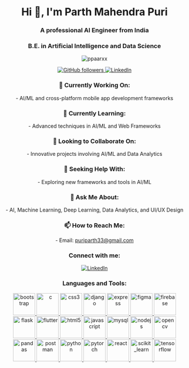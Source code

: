 <h1 align="center">Hi 👋, I'm Parth Mahendra Puri</h1>
<h3 align="center">A professional AI Engineer from India</h3>
<h3 align="center">B.E. in Artificial Intelligence and Data Science</h3>

<p align="center">
  <img src="https://komarev.com/ghpvc/?username=ppaarxx&label=Profile%20views&color=0e75b6&style=flat" alt="ppaarxx" />
</p>

<p align="center">
  <a href="https://github.com/ppaarxx">
    <img src="https://img.shields.io/github/followers/ppaarxx?label=Follow&style=social" alt="GitHub followers" />
  </a>
  <a href="https://www.linkedin.com/in/parth-mahendra-puri/">
    <img src="https://img.shields.io/badge/LinkedIn-%40parth--mahendra--puri-blue?style=flat&logo=linkedin" alt="LinkedIn" />
  </a>
</p>

<h3 align="center">🔭 Currently Working On:</h3>
<p align="center"> 
  - AI/ML and cross-platform mobile app development frameworks
</p>

<h3 align="center">🌱 Currently Learning:</h3>
<p align="center"> 
  - Advanced techniques in AI/ML and Web Frameworks
</p>

<h3 align="center">👯 Looking to Collaborate On:</h3>
<p align="center"> 
  - Innovative projects involving AI/ML and Data Analytics
</p>

<h3 align="center">🤝 Seeking Help With:</h3>
<p align="center"> 
  - Exploring new frameworks and tools in AI/ML
</p>

<h3 align="center">💬 Ask Me About:</h3>
<p align="center"> 
  - AI, Machine Learning, Deep Learning, Data Analytics, and UI/UX Design
</p>

<h3 align="center">📫 How to Reach Me:</h3>
<p align="center"> 
  - Email: <a href="mailto:puriparth33@gmail.com">puriparth33@gmail.com</a>
</p>

<h3 align="center">Connect with me:</h3>
<p align="center">
  <a href="https://linkedin.com/in/parth-mahendra-puri" target="_blank">
    <img align="center" src="https://img.shields.io/badge/LinkedIn-%40parth--mahendra--puri-blue?style=flat&logo=linkedin" alt="LinkedIn" />
  </a>
</p>

<h3 align="center">Languages and Tools:</h3>
<p align="center">
  <a href="https://getbootstrap.com" target="_blank" rel="noreferrer">
    <img src="https://img.shields.io/badge/Bootstrap-563D7C?style=flat&logo=bootstrap&logoColor=white" alt="bootstrap" width="60" height="60"/>
  </a>
  <a href="https://www.cprogramming.com/" target="_blank" rel="noreferrer">
    <img src="https://img.shields.io/badge/C-00599C?style=flat&logo=c&logoColor=white" alt="c" width="60" height="60"/>
  </a>
  <a href="https://www.w3schools.com/css/" target="_blank" rel="noreferrer">
    <img src="https://img.shields.io/badge/CSS3-1572B6?style=flat&logo=css3&logoColor=white" alt="css3" width="60" height="60"/>
  </a>
  <a href="https://www.djangoproject.com/" target="_blank" rel="noreferrer">
    <img src="https://img.shields.io/badge/Django-092E20?style=flat&logo=django&logoColor=white" alt="django" width="60" height="60"/>
  </a>
  <a href="https://expressjs.com" target="_blank" rel="noreferrer">
    <img src="https://img.shields.io/badge/Express.js-000000?style=flat&logo=express&logoColor=white" alt="express" width="60" height="60"/>
  </a>
  <a href="https://www.figma.com/" target="_blank" rel="noreferrer">
    <img src="https://img.shields.io/badge/Figma-F24E1E?style=flat&logo=figma&logoColor=white" alt="figma" width="60" height="60"/>
  </a>
  <a href="https://firebase.google.com/" target="_blank" rel="noreferrer">
    <img src="https://img.shields.io/badge/Firebase-FFCA28?style=flat&logo=firebase&logoColor=black" alt="firebase" width="60" height="60"/>
  </a>
  <a href="https://flask.palletsprojects.com/" target="_blank" rel="noreferrer">
    <img src="https://img.shields.io/badge/Flask-000000?style=flat&logo=flask&logoColor=white" alt="flask" width="60" height="60"/>
  </a>
  <a href="https://flutter.dev" target="_blank" rel="noreferrer">
    <img src="https://img.shields.io/badge/Flutter-02569B?style=flat&logo=flutter&logoColor=white" alt="flutter" width="60" height="60"/>
  </a>
  <a href="https://www.w3.org/html/" target="_blank" rel="noreferrer">
    <img src="https://img.shields.io/badge/HTML5-E34F26?style=flat&logo=html5&logoColor=white" alt="html5" width="60" height="60"/>
  </a>
  <a href="https://developer.mozilla.org/en-US/docs/Web/JavaScript" target="_blank" rel="noreferrer">
    <img src="https://img.shields.io/badge/JavaScript-F7DF1E?style=flat&logo=javascript&logoColor=black" alt="javascript" width="60" height="60"/>
  </a>
  <a href="https://www.mysql.com/" target="_blank" rel="noreferrer">
    <img src="https://img.shields.io/badge/MySQL-00758F?style=flat&logo=mysql&logoColor=white" alt="mysql" width="60" height="60"/>
  </a>
  <a href="https://nodejs.org" target="_blank" rel="noreferrer">
    <img src="https://img.shields.io/badge/Node.js-339933?style=flat&logo=node.js&logoColor=white" alt="nodejs" width="60" height="60"/>
  </a>
  <a href="https://opencv.org/" target="_blank" rel="noreferrer">
    <img src="https://img.shields.io/badge/OpenCV-5C3EE8?style=flat&logo=opencv&logoColor=white" alt="opencv" width="60" height="60"/>
  </a>
  <a href="https://pandas.pydata.org/" target="_blank" rel="noreferrer">
    <img src="https://img.shields.io/badge/Pandas-150458?style=flat&logo=pandas&logoColor=white" alt="pandas" width="60" height="60"/>
  </a>
  <a href="https://postman.com" target="_blank" rel="noreferrer">
    <img src="https://img.shields.io/badge/Postman-FF6C37?style=flat&logo=postman&logoColor=white" alt="postman" width="60" height="60"/>
  </a>
  <a href="https://www.python.org" target="_blank" rel="noreferrer">
    <img src="https://img.shields.io/badge/Python-3776AB?style=flat&logo=python&logoColor=white" alt="python" width="60" height="60"/>
  </a>
  <a href="https://pytorch.org/" target="_blank" rel="noreferrer">
    <img src="https://img.shields.io/badge/PyTorch-EE4C2C?style=flat&logo=pytorch&logoColor=white" alt="pytorch" width="60" height="60"/>
  </a>
  <a href="https://reactjs.org/" target="_blank" rel="noreferrer">
    <img src="https://img.shields.io/badge/React-61DAFB?style=flat&logo=react&logoColor=black" alt="react" width="60" height="60"/>
  </a>
  <a href="https://scikit-learn.org/" target="_blank" rel="noreferrer">
    <img src="https://img.shields.io/badge/scikit--learn-F7931E?style=flat&logo=scikit-learn&logoColor=white" alt="scikit_learn" width="60" height="60"/>
  </a>
  <a href="https://www.tensorflow.org" target="_blank" rel="noreferrer">
    <img src="https://img.shields.io/badge/TensorFlow-FF6F00?style=flat&logo=tensorflow&logoColor=white" alt="tensorflow" width="60" height="60"/>
  </a>
</p>
